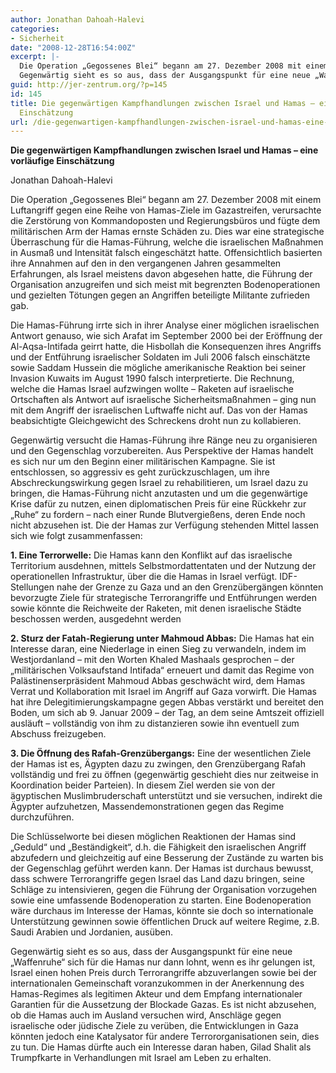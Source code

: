 ```yaml
---
author: Jonathan Dahoah-Halevi
categories:
- Sicherheit
date: "2008-12-28T16:54:00Z"
excerpt: |-
  Die Operation „Gegossenes Blei“ begann am 27. Dezember 2008 mit einem Luftangriff gegen eine Reihe von Hamas-Ziele im Gazastreifen, verursachte die Zerstörung von Kommandoposten und Regierungsbüros und fügte dem militärischen Arm der Hamas ernste Schäden zu. Dies war eine strategische Überraschung für die Hamas-Führung, welche die israelischen Maßnahmen in Ausmaß und Intensität falsch eingeschätzt hatte. Offensichtlich basierten ihre Annahmen auf den in den vergangenen Jahren gesammelten Erfahrungen, als Israel meistens davon abgesehen hatte, die Führung der Organisation anzugreifen und sich meist mit begrenzten Bodenoperationen und gezielten Tötungen gegen an Angriffen beteiligte Militante zufrieden gab.
  Gegenwärtig sieht es so aus, dass der Ausgangspunkt für eine neue „Waffenruhe“ sich für die Hamas nur dann lohnt, wenn es ihr gelungen ist, Israel einen hohen Preis durch Terrorangriffe abzuverlangen sowie bei der internationalen Gemeinschaft voranzukommen in der Anerkennung des Hamas-Regimes als legitimen Akteur und dem Empfang internationaler Garantien für die Aussetzung der Blockade Gazas.
guid: http://jer-zentrum.org/?p=145
id: 145
title: Die gegenwärtigen Kampfhandlungen zwischen Israel und Hamas – eine vorläufige
  Einschätzung
url: /die-gegenwartigen-kampfhandlungen-zwischen-israel-und-hamas-eine-vorlaufige-einschatzung/
---
```



**Die gegenwärtigen Kampfhandlungen zwischen Israel und Hamas – eine vorläufige Einschätzung**



Jonathan Dahoah-Halevi

 

 

Die Operation „Gegossenes Blei“ begann am 27. Dezember 2008 mit einem Luftangriff gegen eine Reihe von Hamas-Ziele im Gazastreifen, verursachte die Zerstörung von Kommandoposten und Regierungsbüros und fügte dem militärischen Arm der Hamas ernste Schäden zu. Dies war eine strategische Überraschung für die Hamas-Führung, welche die israelischen Maßnahmen in Ausmaß und Intensität falsch eingeschätzt hatte. Offensichtlich basierten ihre Annahmen auf den in den vergangenen Jahren gesammelten Erfahrungen, als Israel meistens davon abgesehen hatte, die Führung der Organisation anzugreifen und sich meist mit begrenzten Bodenoperationen und gezielten Tötungen gegen an Angriffen beteiligte Militante zufrieden gab.

 

Die Hamas-Führung irrte sich in ihrer Analyse einer möglichen israelischen Antwort genauso, wie sich Arafat im September 2000 bei der Eröffnung der Al-Aqsa-Intifada geirrt hatte, die Hisbollah die Konsequenzen ihres Angriffs und der Entführung israelischer Soldaten im Juli 2006 falsch einschätzte sowie Saddam Hussein die mögliche amerikanische Reaktion bei seiner Invasion Kuwaits im August 1990 falsch interpretierte. Die Rechnung, welche die Hamas Israel aufzwingen wollte – Raketen auf israelische Ortschaften als Antwort auf israelische Sicherheitsmaßnahmen – ging nun mit dem Angriff der israelischen Luftwaffe nicht auf. Das von der Hamas beabsichtigte Gleichgewicht des Schreckens droht nun zu kollabieren.

 

Gegenwärtig versucht die Hamas-Führung ihre Ränge neu zu organisieren und den Gegenschlag vorzubereiten. Aus Perspektive der Hamas handelt es sich nur um den Beginn einer militärischen Kampagne. Sie ist entschlossen, so aggressiv es geht zurückzuschlagen, um ihre Abschreckungswirkung gegen Israel zu rehabilitieren, um Israel dazu zu bringen, die Hamas-Führung nicht anzutasten und um die gegenwärtige Krise dafür zu nutzen, einen diplomatischen Preis für eine Rückkehr zur „Ruhe“ zu fordern – nach einer Runde Blutvergießens, deren Ende noch nicht abzusehen ist. Die der Hamas zur Verfügung stehenden Mittel lassen sich wie folgt zusammenfassen:

 

**1. Eine Terrorwelle:** Die Hamas kann den Konflikt auf das israelische Territorium ausdehnen, mittels Selbstmordattentaten und der Nutzung der operationellen Infrastruktur, über die die Hamas in Israel verfügt. IDF-Stellungen nahe der Grenze zu Gaza und an den Grenzübergängen könnten bevorzugte Ziele für strategische Terrorangriffe und Entführungen werden sowie könnte die Reichweite der Raketen, mit denen israelische Städte beschossen werden, ausgedehnt werden



**2. Sturz der Fatah-Regierung unter Mahmoud Abbas:** Die Hamas hat ein Interesse daran, eine Niederlage in einen Sieg zu verwandeln, indem im Westjordanland – mit den Worten Khaled Mashaals gesprochen – der „militärischen Volksaufstand Intifada“ erneuert und damit das Regime von Palästinenserpräsident Mahmoud Abbas geschwächt wird, dem Hamas Verrat und Kollaboration mit Israel im Angriff auf Gaza vorwirft. Die Hamas hat ihre Delegitimierungskampagne gegen Abbas verstärkt und bereitet den Boden, um sich ab 9. Januar 2009 – der Tag, an dem seine Amtszeit offiziell ausläuft – vollständig von ihm zu distanzieren sowie ihn eventuell zum Abschuss freizugeben.



**3. Die Öffnung des Rafah-Grenzübergangs:** Eine der wesentlichen Ziele der Hamas ist es, Ägypten dazu zu zwingen, den Grenzübergang Rafah vollständig und frei zu öffnen (gegenwärtig geschieht dies nur zeitweise in Koordination beider Parteien). In diesem Ziel werden sie von der ägyptischen Muslimbruderschaft unterstützt und sie versuchen, indirekt die Ägypter aufzuhetzen, Massendemonstrationen gegen das Regime durchzuführen.



 

Die Schlüsselworte bei diesen möglichen Reaktionen der Hamas sind „Geduld“ und „Beständigkeit“, d.h. die Fähigkeit den israelischen Angriff abzufedern und gleichzeitig auf eine Besserung der Zustände zu warten bis der Gegenschlag geführt werden kann. Der Hamas ist durchaus bewusst, dass schwere Terrorangriffe gegen Israel das Land dazu bringen, seine Schläge zu intensivieren, gegen die Führung der Organisation vorzugehen sowie eine umfassende Bodenoperation zu starten. Eine Bodenoperation wäre durchaus im Interesse der Hamas, könnte sie doch so internationale Unterstützung gewinnen sowie öffentlichen Druck auf weitere Regime, z.B. Saudi Arabien und Jordanien, ausüben.

 

Gegenwärtig sieht es so aus, dass der Ausgangspunkt für eine neue „Waffenruhe“ sich für die Hamas nur dann lohnt, wenn es ihr gelungen ist, Israel einen hohen Preis durch Terrorangriffe abzuverlangen sowie bei der internationalen Gemeinschaft voranzukommen in der Anerkennung des Hamas-Regimes als legitimen Akteur und dem Empfang internationaler Garantien für die Aussetzung der Blockade Gazas. Es ist nicht abzusehen, ob die Hamas auch im Ausland versuchen wird, Anschläge gegen israelische oder jüdische Ziele zu verüben, die Entwicklungen in Gaza könnten jedoch eine Katalysator für andere Terrororganisationen sein, dies zu tun. Die Hamas dürfte auch ein Interesse daran haben, Gilad Shalit als Trumpfkarte in Verhandlungen mit Israel am Leben zu erhalten.


